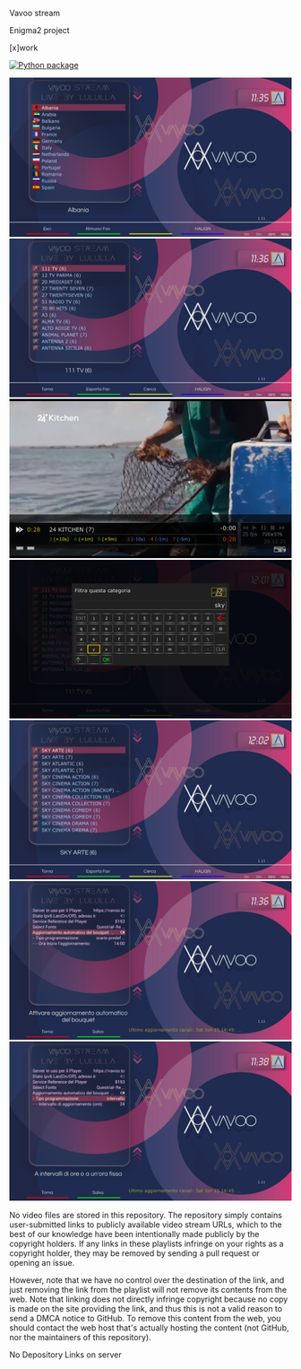 Vavoo stream

Enigma2 project

[x]work 

[![Python package](https://github.com/Belfagor2005/vavoo/actions/workflows/pylint.yml/badge.svg)](https://github.com/Belfagor2005/vavoo/actions/workflows/pylint.yml)

<img src="https://raw.githubusercontent.com/Belfagor2005/vavoo/main/screen/screen1.png">

<img src="https://raw.githubusercontent.com/Belfagor2005/vavoo/main/screen/screen2.png">

<img src="https://raw.githubusercontent.com/Belfagor2005/vavoo/main/screen/screen3.png">

<img src="https://raw.githubusercontent.com/Belfagor2005/vavoo/main/screen/screen4.png">

<img src="https://raw.githubusercontent.com/Belfagor2005/vavoo/main/screen/screen5.png">

<img src="https://raw.githubusercontent.com/Belfagor2005/vavoo/main/screen/screen7.png">

<img src="https://raw.githubusercontent.com/Belfagor2005/vavoo/main/screen/screen8.png">

No video files are stored in this repository. The repository simply contains user-submitted links to publicly available video stream URLs, which to the best of our knowledge have been intentionally made publicly by the copyright holders. If any links in these playlists infringe on your rights as a copyright holder, they may be removed by sending a pull request or opening an issue.

However, note that we have no control over the destination of the link, and just removing the link from the playlist will not remove its contents from the web. Note that linking does not directly infringe copyright because no copy is made on the site providing the link, and thus this is not a valid reason to send a DMCA notice to GitHub. To remove this content from the web, you should contact the web host that's actually hosting the content (not GitHub, nor the maintainers of this repository).

No Depository Links on server


